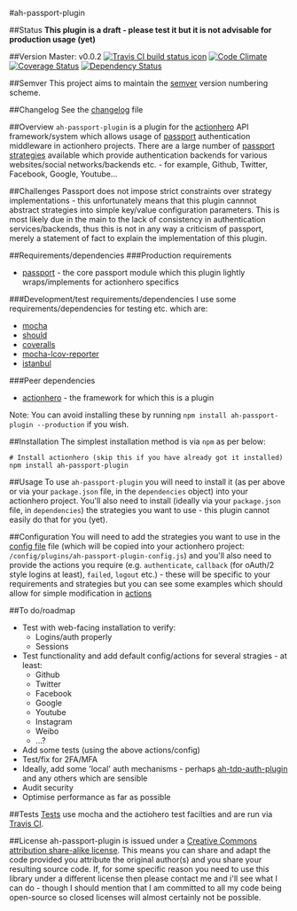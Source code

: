 #ah-passport-plugin

##Status
**This plugin is a draft - please test it but it is not advisable for production usage (yet)**

##Version
Master: v0.0.2
[![Travis CI build status icon](https://api.travis-ci.org/neilstuartcraig/ah-passport-plugin.svg)](https://travis-ci.org/neilstuartcraig/ah-passport-plugin) 
[![Code Climate](https://codeclimate.com/github/neilstuartcraig/ah-passport-plugin/badges/gpa.svg)](https://codeclimate.com/github/neilstuartcraig/ah-passport-plugin)
[![Coverage Status](https://coveralls.io/repos/neilstuartcraig/ah-passport-plugin/badge.png?branch=master)](https://coveralls.io/r/neilstuartcraig/ah-passport-plugin) 
[![Dependency Status](https://gemnasium.com/neilstuartcraig/ah-passport-plugin.svg)](https://gemnasium.com/neilstuartcraig/ah-passport-plugin)  

##Semver
This project aims to maintain the [semver](http://semver.org/) version numbering scheme.

##Changelog
See the [changelog](./changelog.md) file

##Overview
`ah-passport-plugin` is a plugin for the [actionhero](http://actionherojs.com) API framework/system which allows usage of [passport](http://passportjs.org/) authentication middleware in actionhero projects. There are a large number of [passport strategies](http://passportjs.org/guide/providers/) available which provide authentication backends for various websites/social networks/backends etc. - for example, Github, Twitter, Facebook, Google, Youtube...

##Challenges
Passport does not impose strict constraints over strategy implementations - this unfortunately means that this plugin cannnot abstract strategies into simple key/value configuration parameters. This is most likely due in the main to the lack of consistency in authentication services/backends, thus this is not in any way a criticism of passport, merely a statement of fact to explain the implementation of this plugin.

##Requirements/dependencies
###Production requirements
* [passport](http://passportjs.org) - the core passport module which this plugin lightly wraps/implements for actionhero specifics

###Development/test requirements/dependencies
I use some requirements/dependencies for testing etc. which are:

* [mocha](https://github.com/mochajs/mocha)  
* [should](https://github.com/shouldjs/should.js)
* [coveralls](https://github.com/cainus/node-coveralls)
* [mocha-lcov-reporter](https://github.com/StevenLooman/mocha-lcov-reporter)
* [istanbul](https://github.com/gotwarlost/istanbul)

###Peer dependencies
* [actionhero](http://www.actionherojs.com/) - the framework for which this is a plugin

Note: You can avoid installing these by running `npm install ah-passport-plugin --production` if you wish. 

##Installation
The simplest installation method is via `npm` as per below:

```shell
# Install actionhero (skip this if you have already got it installed)
npm install ah-passport-plugin
```

##Usage
To use `ah-passport-plugin` you will need to install it (as per above or via your `package.json` file, in the `dependencies` object) into your actionhero project. You'll also need to install (ideally via your `package.json` file, in `dependencies`) the strategies you want to use - this plugin cannot easily do that for you (yet).

##Configuration
You will need to add the strategies you want to use in the [config file](./config/ah-passport-plugin-config.js) file (which will be copied into your actionhero project: `/config/plugins/ah-passport-plugin-config.js`) and you'll also need to provide the actions you require (e.g. `authenticate`, `callback` (for oAuth/2 style logins at least), `failed`, `logout` etc.) - these will be specific to your requirements and strategies but you can see some examples which should allow for simple modification in [actions](./actions)

##To do/roadmap
* Test with web-facing installation to verify:
    * Logins/auth properly
    * Sessions
* Test functionality and add default config/actions for several stragies - at least:
    * Github
    * Twitter
    * Facebook
    * Google
    * Youtube
    * Instagram
    * Weibo
    * ...?
* Add some tests (using the above actions/config)
* Test/fix for 2FA/MFA 
* Ideally, add some 'local' auth mechanisms - perhaps [ah-tdp-auth-plugin](https://github.com/neilstuartcraig/TDPAHAuthPlugin) and any others which are sensible
* Audit security
* Optimise performance as far as possible

##Tests
[Tests](./test) use mocha and the actiohero test facilties and are run via [Travis CI](https://travis-ci.org/). 

##License
ah-passport-plugin is issued under a [Creative Commons attribution share-alike license](http://creativecommons.org/licenses/by-sa/4.0/deed.en_GB).
This means you can share and adapt the code provided you attribute the original author(s) and you share your resulting source code. If, for some specific reason you need to use this library under a different license then please contact me and i'll see what I can do - though I should mention that I am committed to all my code being open-source so closed licenses will almost certainly not be possible.
